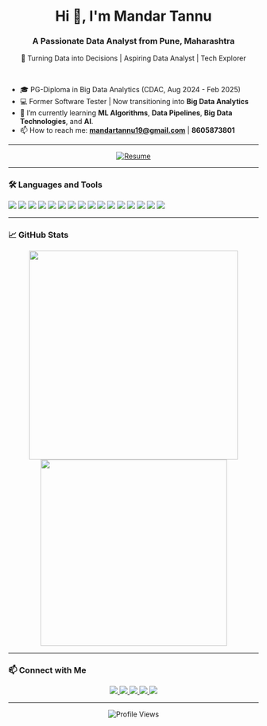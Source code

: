 <h1 align="center">Hi 👋, I'm Mandar Tannu</h1>

<h3 align="center">A Passionate Data Analyst from Pune, Maharashtra</h3>

<p align="center">
  🎯 Turning Data into Decisions | Aspiring Data Analyst | Tech Explorer
</p>

<br/>

- 🎓 PG-Diploma in Big Data Analytics (CDAC, Aug 2024 - Feb 2025)  
- 💻 Former Software Tester | Now transitioning into **Big Data Analytics**  
- 🌱 I’m currently learning **ML Algorithms**, **Data Pipelines**, **Big Data Technologies**, and **AI**.  
- 📫 How to reach me: **mandartannu19@gmail.com** | **8605873801**

---

<p align="center">
  <a href="https://drive.google.com/file/d/1sCEpfmZLHvjc5ToaBjm9aFVcKpV0A0hU/view?usp=sharing" target="_blank">
    <img src="https://img.shields.io/badge/Resume-Click%20Here-blue" alt="Resume" />
  </a>
</p>

---

### 🛠️ Languages and Tools
<p align="left"> 
  <img src="https://img.shields.io/badge/Python-3776AB?style=for-the-badge&logo=python&logoColor=white"/>
  <img src="https://img.shields.io/badge/SQL-CC2927?style=for-the-badge&logo=postgresql&logoColor=white"/>
  <img src="https://img.shields.io/badge/Apache%20Spark-E25A1C?style=for-the-badge&logo=apachespark&logoColor=white"/>
  <img src="https://img.shields.io/badge/Hadoop-66CCFF?style=for-the-badge&logo=apachehadoop&logoColor=white"/>
  <img src="https://img.shields.io/badge/Machine%20Learning-FF6F00?style=for-the-badge&logo=scikit-learn&logoColor=white"/>
  <img src="https://img.shields.io/badge/Pandas-150458?style=for-the-badge&logo=pandas&logoColor=white"/>
  <img src="https://img.shields.io/badge/NumPy-013243?style=for-the-badge&logo=numpy&logoColor=white"/>
  <img src="https://img.shields.io/badge/AWS-232F3E?style=for-the-badge&logo=amazonaws&logoColor=white"/>
  <img src="https://img.shields.io/badge/Tableau-E97627?style=for-the-badge&logo=tableau&logoColor=white"/>
  <img src="https://img.shields.io/badge/Java-007396?style=for-the-badge&logo=java&logoColor=white"/>
  <img src="https://img.shields.io/badge/Windows-0078D6?style=for-the-badge&logo=windows&logoColor=white"/>
  <img src="https://img.shields.io/badge/Linux-FCC624?style=for-the-badge&logo=linux&logoColor=black"/>
  <img src="https://img.shields.io/badge/Git-F05032?style=for-the-badge&logo=git&logoColor=white"/>
  <img src="https://img.shields.io/badge/GitHub-181717?style=for-the-badge&logo=github&logoColor=white"/>
  <img src="https://img.shields.io/badge/Selenium-43B02A?style=for-the-badge&logo=selenium&logoColor=white"/>
  <img src="https://img.shields.io/badge/Jira-0052CC?style=for-the-badge&logo=jira&logoColor=white"/>
</p>

---

### 📈 GitHub Stats
<p align="center">
  <img src="https://github-readme-stats.vercel.app/api?username=Mandar-Tannu&show_icons=true&theme=github_dark" width="420"/>
  <img src="https://github-readme-stats.vercel.app/api/top-langs/?username=Mandar-Tannu&layout=compact&theme=github_dark" width="375"/>
</p>

---

### 📫 Connect with Me
<p align="center">
  <a href="https://www.linkedin.com/in/mandartannu" target="_blank">
    <img src="https://img.shields.io/badge/LinkedIn-0A66C2?style=for-the-badge&logo=linkedin&logoColor=white"/>
  </a>
  <a href="https://github.com/Mandar-Tannu" target="_blank">
    <img src="https://img.shields.io/badge/GitHub-000000?style=for-the-badge&logo=github&logoColor=white"/>
  </a>
  <a href="https://leetcode.com/u/mandartannu/" target="_blank">
    <img src="https://img.shields.io/badge/LeetCode-FFA116?style=for-the-badge&logo=leetcode&logoColor=black"/>
  </a>
  <a href="https://www.hackerrank.com/profile/mandartannu19" target="_blank">
    <img src="https://img.shields.io/badge/HackerRank-2EC866?style=for-the-badge&logo=hackerrank&logoColor=white"/>
  </a>
  <a href="mailto:mandartannu19@gmail.com">
    <img src="https://img.shields.io/badge/Email-D14836?style=for-the-badge&logo=gmail&logoColor=white"/>
  </a>
</p>

---

<p align="center">
  <img src="https://komarev.com/ghpvc/?username=Mandar-Tannu&color=blue" alt="Profile Views" />
</p>
